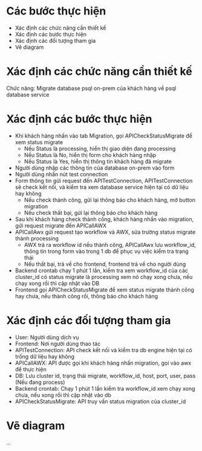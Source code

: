 # Các bước thực hiện
- Xác định các chức năng cần thiết kế
- Xác định các bước thực hiện
- Xác định các đối tượng tham gia 
- Vẽ diagram

# Xác định các chức năng cần thiết kế
Chức năng: Migrate database psql on-prem của khách hàng về psql database service

# Xác định các bước thực hiện
- Khi khách hàng nhấn vào tab Migration, gọi APICheckStatusMigrate để xem status migrate
  - Nếu Status là processing, hiển thị giao diện đang processing
  - Nếu Status là No, hiển thị form cho khách hàng nhập
  - Nếu Status là Yes, hiển thị thông tin khách hàng đã migrate 
- Người dùng nhập các thông tin của database on-prem vào form
- Người dùng nhấn nút test connection
- Form thông tin gửi request đến APITestConnection, APITestConnection sẽ check kết nối, và kiểm tra xem database service hiện tại có dữ liệu hay không
  - Nếu check thành công, gửi lại thông báo cho khách hàng, mở button migration
  - Nếu check thất bại, gửi lại thông báo cho khách hàng
- Sau khi khách hàng check thành công, khách hàng nhấn vào migration, gửi request migrate đến APICallAWX
- APICallAwx gửi request tạo workflow và AWX, sửa trường status migrate thành processing
  - AWX trả ra workflow id nếu thành công, APICallAwx lưu workflow_id, thông tin trong form vào trong 1 db để phục vụ việc kiểm tra trạng thái 
  - Nếu thất bại, trả về cho frontend, frontend trả về cho người dùng
- Backend crontab chạy 1 phút 1 lần, kiểm tra xem workflow_id của các cluster_id có status migrate là processing xem nó chạy xong chưa, nếu chạy xong rồi thì cập nhật vào DB
- Frontend gọi APICheckStatusMigrate để xem status migrate thành công hay chưa, nếu thành công rồi, thông báo cho khách hàng 
# Xác định các đối tượng tham gia
- User: Người dùng dịch vụ
- Frontend: Nơi người dùng thao tác
- APITestConnection: API check kết nối và kiểm tra db engine hiện tại có trống dữ liệu hay không
- APICallAWX: API được gọi khi khách hàng nhấn migration, gọi vào awx để thực hiện
- DB: Lưu cluster id, trạng thái migrate, workflow_id, host, port, user, pass (Nếu đang process)
- Backend crontab: Chạy 1 phút 1 lần kiểm tra workflow_id xem chạy xong chưa, nếu xong rồi thì cập nhật vào db
- APICheckStatusMigrate: API truy vấn status migration của cluster_id

# Vẽ diagram
...